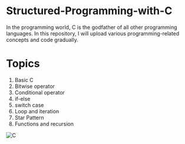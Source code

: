 # Structured-Programming-with-C
In the programming world, C is the godfather of all other programming languages. In this repository, I will upload various programming-related concepts and code gradually. 

# Topics
1. Basic C
2. Bitwise operator
3. Conditional operator
4. if-else
5. switch case
6. Loop and iteration
7. Star Pattern
8. Functions and recursion
 

![C](https://user-images.githubusercontent.com/119800014/211061240-acdb2b4c-175a-48eb-b4dd-e57951aa5d43.PNG)

